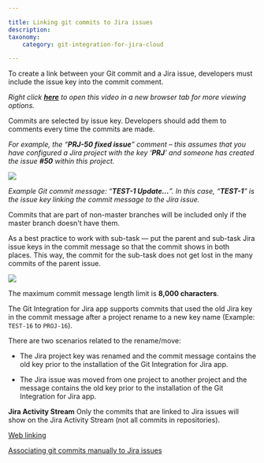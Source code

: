 ```yaml
---

title: Linking git commits to Jira issues
description:
taxonomy:
    category: git-integration-for-jira-cloud

---
```

To create a link between your Git commit and a Jira issue, developers must include the issue key into the commit comment.

_Right click_ [_**here**_](https://bigbrassband.wistia.com/medias/qmumdo048n) _to open this video in a new browser tab for more viewing options._


Commits are selected by issue key. Developers should add them to comments every time the commits are made.

_For example, the “**PRJ-50 fixed issue**” comment – this assumes that you have configured a Jira project with the key ‘**PRJ**’ and someone has created the issue **#50** within this project._

![](https://bigbrassband.atlassian.net/wiki/download/thumbnails/1923025229/gitcloud-git-commits-commits-info.png?version=2&modificationDate=1634642210752&cacheVersion=1&api=v2&width=680&height=309)

_Example Git commit message: “**TEST-1 Update…**”._
_In this case, “**TEST-1**” is the issue key linking the commit message to the Jira issue._

Commits that are part of non-master branches will be included only if the master branch doesn't have them.


As a best practice to work with sub-task — put the parent and sub-task Jira issue keys in the commit message so that the commit shows in both places. This way, the commit for the sub-task does not get lost in the many commits of the parent issue.

![](https://bigbrassband.atlassian.net/wiki/download/thumbnails/1923025229/gitcloud-git-commit-commit-sel-subtask.png?version=1&modificationDate=1634643954720&cacheVersion=1&api=v2&width=680&height=164)

The maximum commit message length limit is **8,000 characters**.


The Git Integration for Jira app supports commits that used the old Jira key in the commit message after a project rename to a new key name (Example: `TEST-16` to `PROJ-16`).

There are two scenarios related to the rename/move:

*   The Jira project key was renamed and the commit message contains the old key prior to the installation of the Git Integration for Jira app.

*   The Jira issue was moved from one project to another project and the message contains the old key prior to the installation of the Git Integration for Jira app.


**Jira Activity Stream**
Only the commits that are linked to Jira issues will show on the Jira Activity Stream (not all commits in repositories).

[Web linking](/git-integration-for-jira-cloud/web-linking-gij-cloud)

[Associating git commits manually to Jira issues](/git-integration-for-jira-cloud/associating-git-commits-manually-to-jira-issues-gij-cloud)

